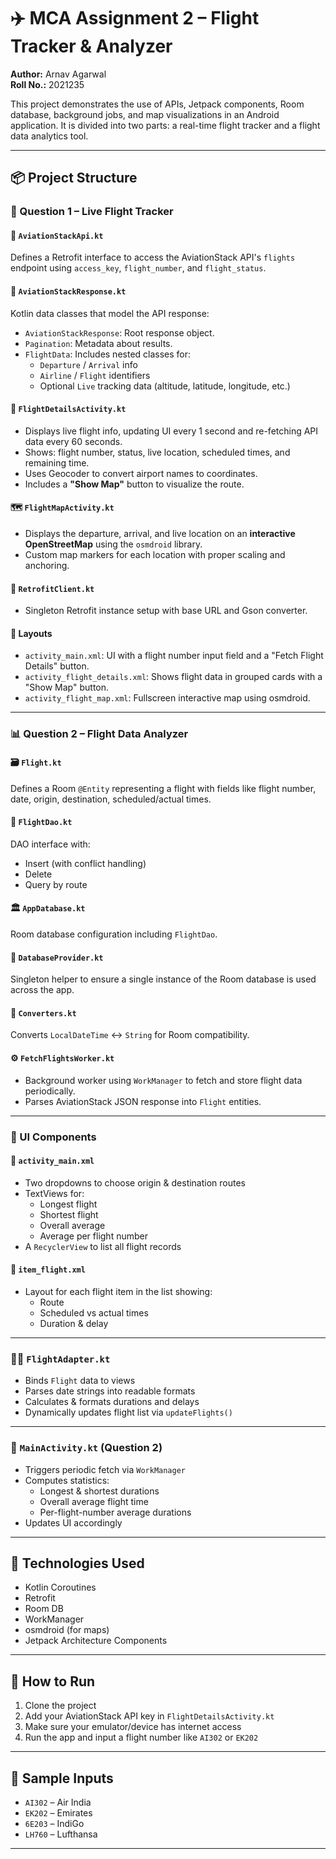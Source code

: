 # ✈️ MCA Assignment 2 – Flight Tracker & Analyzer

**Author:** Arnav Agarwal  
**Roll No.:** 2021235

This project demonstrates the use of APIs, Jetpack components, Room database, background jobs, and map visualizations in an Android application. It is divided into two parts: a real-time flight tracker and a flight data analytics tool.

---

## 📦 Project Structure

### 🧩 Question 1 – Live Flight Tracker

#### 📡 `AviationStackApi.kt`
Defines a Retrofit interface to access the AviationStack API's `flights` endpoint using `access_key`, `flight_number`, and `flight_status`.

#### 🧬 `AviationStackResponse.kt`
Kotlin data classes that model the API response:
- `AviationStackResponse`: Root response object.
- `Pagination`: Metadata about results.
- `FlightData`: Includes nested classes for:
  - `Departure` / `Arrival` info
  - `Airline` / `Flight` identifiers
  - Optional `Live` tracking data (altitude, latitude, longitude, etc.)

#### 📱 `FlightDetailsActivity.kt`
- Displays live flight info, updating UI every 1 second and re-fetching API data every 60 seconds.
- Shows: flight number, status, live location, scheduled times, and remaining time.
- Uses Geocoder to convert airport names to coordinates.
- Includes a **"Show Map"** button to visualize the route.

#### 🗺️ `FlightMapActivity.kt`
- Displays the departure, arrival, and live location on an **interactive OpenStreetMap** using the `osmdroid` library.
- Custom map markers for each location with proper scaling and anchoring.

#### 🔧 `RetrofitClient.kt`
- Singleton Retrofit instance setup with base URL and Gson converter.

#### 🧱 Layouts
- `activity_main.xml`: UI with a flight number input field and a "Fetch Flight Details" button.
- `activity_flight_details.xml`: Shows flight data in grouped cards with a "Show Map" button.
- `activity_flight_map.xml`: Fullscreen interactive map using osmdroid.

---

### 📊 Question 2 – Flight Data Analyzer

#### 🗃️ `Flight.kt`
Defines a Room `@Entity` representing a flight with fields like flight number, date, origin, destination, scheduled/actual times.

#### 🧪 `FlightDao.kt`
DAO interface with:
- Insert (with conflict handling)
- Delete
- Query by route

#### 🏛️ `AppDatabase.kt`
Room database configuration including `FlightDao`.

#### 🧰 `DatabaseProvider.kt`
Singleton helper to ensure a single instance of the Room database is used across the app.

#### 🔄 `Converters.kt`
Converts `LocalDateTime` ↔ `String` for Room compatibility.

#### ⚙️ `FetchFlightsWorker.kt`
- Background worker using `WorkManager` to fetch and store flight data periodically.
- Parses AviationStack JSON response into `Flight` entities.

---

### 🧾 UI Components

#### 📍 `activity_main.xml`
- Two dropdowns to choose origin & destination routes
- TextViews for:
  - Longest flight
  - Shortest flight
  - Overall average
  - Average per flight number
- A `RecyclerView` to list all flight records

#### 🧾 `item_flight.xml`
- Layout for each flight item in the list showing:
  - Route
  - Scheduled vs actual times
  - Duration & delay

---

### 🧑‍💻 `FlightAdapter.kt`
- Binds `Flight` data to views
- Parses date strings into readable formats
- Calculates & formats durations and delays
- Dynamically updates flight list via `updateFlights()`

---

### 🔁 `MainActivity.kt` (Question 2)
- Triggers periodic fetch via `WorkManager`
- Computes statistics:
  - Longest & shortest durations
  - Overall average flight time
  - Per-flight-number average durations
- Updates UI accordingly

---

## 🧠 Technologies Used

- Kotlin Coroutines
- Retrofit
- Room DB
- WorkManager
- osmdroid (for maps)
- Jetpack Architecture Components

---

## 📌 How to Run

1. Clone the project
2. Add your AviationStack API key in `FlightDetailsActivity.kt`
3. Make sure your emulator/device has internet access
4. Run the app and input a flight number like `AI302` or `EK202`

---

## 📍 Sample Inputs

- `AI302` – Air India
- `EK202` – Emirates
- `6E203` – IndiGo
- `LH760` – Lufthansa

---

